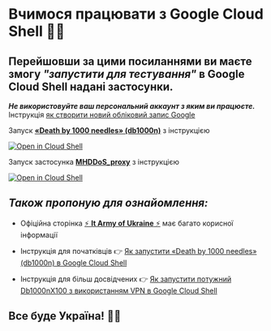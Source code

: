 # Вчимося працювати з Google Cloud Shell 💙💛

## Перейшовши за цими посиланнями ви маєте змогу *"запустити для тестування"* в Google Cloud Shell надані застосунки.

***Не використовуйте ваш персональний аккаунт з яким ви працюєте.***  
Інструкція  [як створити новий обліковий запис Google](https://support.google.com/accounts/answer/27441?hl=uk)

Запуск [**«Death by 1000 needles» (db1000n)**](https://github.com/arriven/db1000n) з інструкцією

[![Open in Cloud Shell](https://telegra.ph/file/22b02a59993bd344b2bc9.png)](https://shell.cloud.google.com/cloudshell/open?shellonly=true&tutorial=tutorial.md&git_repo=https://github.com/patatakartata/Cloud_Shell_DDoS&tutorial=tutorial.md)

Запуск застосунка  [**MHDDoS_proxy**](https://github.com/porthole-ascend-cinnamon/mhddos_proxy)  з інструкцією

[![Open in Cloud Shell](https://telegra.ph/file/22b02a59993bd344b2bc9.png)](https://shell.cloud.google.com/cloudshell/open?shellonly=true&tutorial=mhddos_proxy_tutorial.md&git_repo=https://github.com/patatakartata/Cloud_Shell_DDoS&tutorial=mhddos_proxy_tutorial.md)

## ***Також пропоную для ознайомлення:***

* Офіційна сторінка   [⚡ **It Army of Ukraine** ⚡](https://itarmy.com.ua/)  має багато корисної інформації

* Інструкція для початківців 👉 [Як запустити «Death by 1000 needles» (db1000n) в Google Cloud Shell](https://telegra.ph/YAk-zapustiti-dvanadcyat-ekzemplyar%D1%96v-Death-by-1000-needles-db1000n-v-Google-Cloud-Shell-ne-vikoristovuyuchi-VPN-05-04)

* Інструкція для більш досвідчених 👉 [Як запустити потужний Db1000nX100 з використанням VPN в Google Cloud Shell](https://telegra.ph/Zapusk-Db1000nX100-u-Google-Cloud-Shell-05-20)    
 
## Все буде Україна! 💙💛
